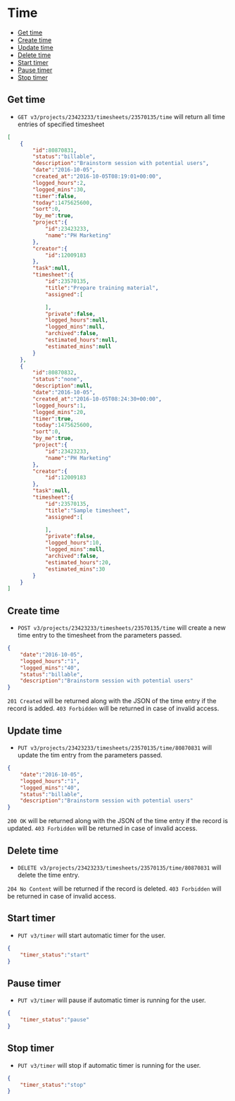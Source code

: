 Time
====================

* [Get time](#get-time) 
* [Create time](#create-time)
* [Update time](#update-time)
* [Delete time](#delete-time)
* [Start timer](#start-timer)
* [Pause timer](#pause-timer)
* [Stop timer](#stop-timer)

Get time
----------------

* `GET v3/projects/23423233/timesheets/23570135/time` will return all time entries of specified timesheet

```json
[
    {
        "id":80870831,
        "status":"billable",
        "description":"Brainstorm session with potential users",
        "date":"2016-10-05",
        "created_at":"2016-10-05T08:19:01+00:00",
        "logged_hours":2,
        "logged_mins":30,
        "timer":false,
        "today":1475625600,
        "sort":0,
        "by_me":true,
        "project":{
            "id":23423233,
            "name":"PH Marketing"
        },
        "creator":{
            "id":12009183
        },
        "task":null,
        "timesheet":{
            "id":23570135,
            "title":"Prepare training material",
            "assigned":[

            ],
            "private":false,
            "logged_hours":null,
            "logged_mins":null,
            "archived":false,
            "estimated_hours":null,
            "estimated_mins":null
        }
    },
    {
        "id":80870832,
        "status":"none",
        "description":null,
        "date":"2016-10-05",
        "created_at":"2016-10-05T08:24:30+00:00",
        "logged_hours":1,
        "logged_mins":20,
        "timer":true,
        "today":1475625600,
        "sort":0,
        "by_me":true,
        "project":{
            "id":23423233,
            "name":"PH Marketing"
        },
        "creator":{
            "id":12009183
        },
        "task":null,
        "timesheet":{
            "id":23570135,
            "title":"Sample timesheet",
            "assigned":[

            ],
            "private":false,
            "logged_hours":10,
            "logged_mins":null,
            "archived":false,
            "estimated_hours":20,
            "estimated_mins":30
        }
    }
]
```

Create time
----------------

* `POST v3/projects/23423233/timesheets/23570135/time` will create a new time entry to the timesheet from the parameters passed. 

```json
{
    "date":"2016-10-05",
    "logged_hours":"1",
    "logged_mins":"40",
    "status":"billable",
    "description":"Brainstorm session with potential users"
}
```

`201 Created` will be returned along with the JSON of the time entry if the record is added. `403 Forbidden` will be returned in case of invalid access.

Update time
----------------

* `PUT v3/projects/23423233/timesheets/23570135/time/80870831` will update the tim entry from the parameters passed.

```json
{
    "date":"2016-10-05",
    "logged_hours":"1",
    "logged_mins":"40",
    "status":"billable",
    "description":"Brainstorm session with potential users"
}
```

`200 OK` will be returned along with the JSON of the time entry if the record is updated. `403 Forbidden` will be returned in case of invalid access.

Delete time
----------------

* `DELETE v3/projects/23423233/timesheets/23570135/time/80870831` will delete the time entry.

`204 No Content` will be returned if the record is deleted. `403 Forbidden` will be returned in case of invalid access.


Start timer
----------------

* `PUT v3/timer` will start automatic timer for the user.

```json
{
	"timer_status":"start"
}
```


Pause timer
----------------

* `PUT v3/timer` will pause if automatic timer is running for the user.

```json
{
	"timer_status":"pause"
}
```


Stop timer
----------------

* `PUT v3/timer` will stop if automatic timer is running for the user.

```json
{
	"timer_status":"stop"
}
```